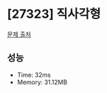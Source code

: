 # [27323] 직사각형

[문제 출처](https://www.acmicpc.net/problem/27323)

## 성능

- Time: 32ms
- Memory: 31.12MB